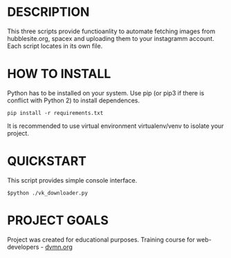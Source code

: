 # DESCRIPTION
This three scripts provide functioanlity to automate fetching images from hubblesite.org, spacex and uploading them to your instagramm account. Each script locates in its own file.
# HOW TO INSTALL
Python has to be installed on your system. Use pip (or pip3 if there is conflict with Python 2) to install dependences.
```
pip install -r requirements.txt
```
It is recommended to use virtual environment virtualenv/venv to isolate your project.

# QUICKSTART

This script provides simple console interface.
```
$python ./vk_downloader.py
```


# PROJECT GOALS
Project was created for educational purposes. Training course for web-developers - [dvmn.org](https://dvmn.org)
